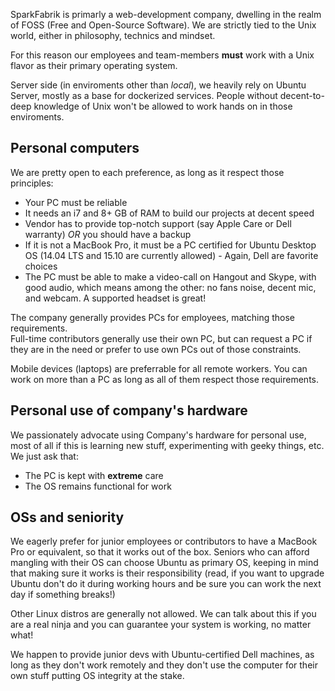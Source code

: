 SparkFabrik is primarly a web-development company, dwelling in the realm of FOSS (Free and Open-Source Software).
We are strictly tied to the Unix world, either in philosophy, technics and mindset.

For this reason our employees and team-members **must** work with a Unix flavor as their primary operating system.

Server side (in enviroments other than _local_), we heavily rely on Ubuntu Server, mostly as a base for dockerized services. People without decent-to-deep knowledge of Unix won't be allowed to work hands on in those enviroments.

## Personal computers

We are pretty open to each preference, as long as it respect those principles:

* Your PC must be reliable
* It needs an i7 and 8+ GB of RAM to build our projects at decent speed
* Vendor has to provide top-notch support (say Apple Care or Dell warranty) *OR* you should have a backup
* If it is not a MacBook Pro, it must be a PC certified for Ubuntu Desktop OS (14.04 LTS and 15.10 are currently allowed) - Again, Dell are favorite choices
* The PC must be able to make a video-call on Hangout and Skype, with good audio, which means among the other: no fans noise, decent mic, and webcam. A supported headset is great!

The company generally provides PCs for employees, matching those requirements.  
Full-time contributors generally use their own PC, but can request a PC if they are in the need or prefer to use own PCs out of those constraints.

Mobile devices (laptops) are preferrable for all remote workers. You can work on more than a PC as long as all of them respect those requirements.

## Personal use of company's hardware

We passionately advocate using Company's hardware for personal use, most of all if this is learning new stuff, experimenting with geeky things, etc.  
We just ask that:

* The PC is kept with **extreme** care
* The OS remains functional for work

## OSs and seniority

We eagerly prefer for junior employees or contributors to have a MacBook Pro or equivalent, so that it works out of the box.
Seniors who can afford mangling with their OS can choose Ubuntu as primary OS, keeping in mind that making sure it works is their responsibility (read, if you want to upgrade Ubuntu don't do it during working hours and be sure you can work the next day if something breaks!)

Other Linux distros are generally not allowed. We can talk about this if you are a real ninja and you can guarantee your system is working, no matter what!

We happen to provide junior devs with Ubuntu-certified Dell machines, as long as they don't work remotely and they don't use the computer for their own stuff putting OS integrity at the stake.
